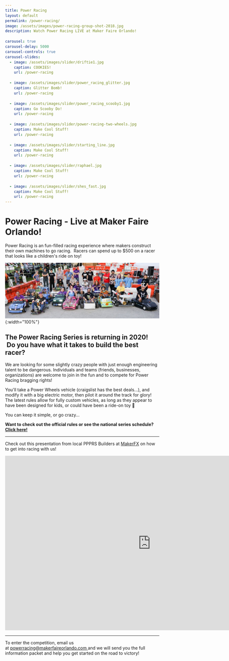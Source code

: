 ```yaml
---
title: Power Racing
layout: default
permalink: /power-racing/
image: /assets/images/power-racing-group-shot-2018.jpg
description: Watch Power Racing LIVE at Maker Faire Orlando!

carousel: true
carousel-delay: 5000
carousel-controls: true
carousel-slides:
  - image: /assets/images/slider/driftie1.jpg  
    caption: COOKIES!
    url: /power-racing

  - image: /assets/images/slider/power_racing_glitter.jpg  
    caption: Glitter Bomb!
    url: /power-racing

  - image: /assets/images/slider/power_racing_scooby1.jpg  
    caption: Go Scooby Do!
    url: /power-racing

  - image: /assets/images/slider/power-racing-two-wheels.jpg
    caption: Make Cool Stuff!
    url: /power-racing

  - image: /assets/images/slider/starting_line.jpg
    caption: Make Cool Stuff!
    url: /power-racing

  - image: /assets/images/slider/raphael.jpg
    caption: Make Cool Stuff!
    url: /power-racing

  - image: /assets/images/slider/shes_fast.jpg
    caption: Make Cool Stuff!
    url: /power-racing
---
```


# Power Racing - Live at Maker Faire Orlando!


Power Racing is an fun-filled racing experience where makers construct their own machines to go racing.  Racers can spend up to $500 on a racer that looks like a children's ride on toy!

![Power Racing Teams group shot 2018](/assets/images/power-racing-group-shot-2018.jpg){:width="100%"}

## The Power Racing Series is returning in 2020!  Do you have what it takes to build the best racer?

We are looking for some slightly crazy people with just enough engineering talent to be dangerous. Individuals and teams (friends, businesses, organizations) are welcome to join in the fun and to compete for Power Racing bragging rights!

You'll take a Power Wheels vehicle (craigslist has the best deals...), and modify it with a big electric motor, then pilot it around the track for glory! The latest rules allow for fully custom vehicles, as long as they appear to have been designed for kids, or could have been a ride-on toy 🙂

You can keep it simple, or go crazy...

**Want to check out the official rules or see the national series schedule? [Click here!](http://www.powerracingseries.org/)**

---

Check out this presentation from local PPPRS Builders at [MakerFX](http://www.makerfx.org) on how to get into racing with us!

<iframe src="https://docs.google.com/presentation/d/e/2PACX-1vTWZ8h53DGRwdfLLGHiLBUGU1DnaZcRplbrXUG-0CoD6P2i_gsu_tLSOtzISR-AI2dJtQcZkIc-Hzla/embed?start=true&loop=true&delayms=3000" frameborder="0" width="950" height="569" allowfullscreen="true" mozallowfullscreen="true" webkitallowfullscreen="true"></iframe>

---

To enter the competition, email us at [powerracing@makerfaireorlando.com ](mailto:powerracing@makerfaireorlando.com)and we will send you the full information packet and help you get started on the road to victory! 
